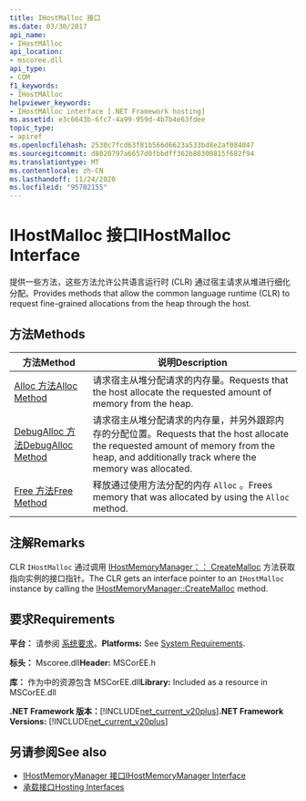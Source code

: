 ```yaml
---
title: IHostMalloc 接口
ms.date: 03/30/2017
api_name:
- IHostMAlloc
api_location:
- mscoree.dll
api_type:
- COM
f1_keywords:
- IHostMAlloc
helpviewer_keywords:
- IHostMAlloc interface [.NET Framework hosting]
ms.assetid: e3c6643b-6fc7-4a99-959d-4b7b4e63fdee
topic_type:
- apiref
ms.openlocfilehash: 2530c7fcd63f81b566d6623a533bd8e2af084047
ms.sourcegitcommit: d8020797a6657d0fbbdff362b80300815f682f94
ms.translationtype: MT
ms.contentlocale: zh-CN
ms.lasthandoff: 11/24/2020
ms.locfileid: "95702155"
---
```

# <a name="ihostmalloc-interface"></a><span data-ttu-id="898ba-102">IHostMalloc 接口</span><span class="sxs-lookup"><span data-stu-id="898ba-102">IHostMalloc Interface</span></span>

<span data-ttu-id="898ba-103">提供一些方法，这些方法允许公共语言运行时 (CLR) 通过宿主请求从堆进行细化分配。</span><span class="sxs-lookup"><span data-stu-id="898ba-103">Provides methods that allow the common language runtime (CLR) to request fine-grained allocations from the heap through the host.</span></span>  
  
## <a name="methods"></a><span data-ttu-id="898ba-104">方法</span><span class="sxs-lookup"><span data-stu-id="898ba-104">Methods</span></span>  
  
|<span data-ttu-id="898ba-105">方法</span><span class="sxs-lookup"><span data-stu-id="898ba-105">Method</span></span>|<span data-ttu-id="898ba-106">说明</span><span class="sxs-lookup"><span data-stu-id="898ba-106">Description</span></span>|  
|------------|-----------------|  
|[<span data-ttu-id="898ba-107">Alloc 方法</span><span class="sxs-lookup"><span data-stu-id="898ba-107">Alloc Method</span></span>](ihostmalloc-alloc-method.md)|<span data-ttu-id="898ba-108">请求宿主从堆分配请求的内存量。</span><span class="sxs-lookup"><span data-stu-id="898ba-108">Requests that the host allocate the requested amount of memory from the heap.</span></span>|  
|[<span data-ttu-id="898ba-109">DebugAlloc 方法</span><span class="sxs-lookup"><span data-stu-id="898ba-109">DebugAlloc Method</span></span>](ihostmalloc-debugalloc-method.md)|<span data-ttu-id="898ba-110">请求宿主从堆分配请求的内存量，并另外跟踪内存的分配位置。</span><span class="sxs-lookup"><span data-stu-id="898ba-110">Requests that the host allocate the requested amount of memory from the heap, and additionally track where the memory was allocated.</span></span>|  
|[<span data-ttu-id="898ba-111">Free 方法</span><span class="sxs-lookup"><span data-stu-id="898ba-111">Free Method</span></span>](ihostmalloc-free-method.md)|<span data-ttu-id="898ba-112">释放通过使用方法分配的内存 `Alloc` 。</span><span class="sxs-lookup"><span data-stu-id="898ba-112">Frees memory that was allocated by using the `Alloc` method.</span></span>|  
  
## <a name="remarks"></a><span data-ttu-id="898ba-113">注解</span><span class="sxs-lookup"><span data-stu-id="898ba-113">Remarks</span></span>  

 <span data-ttu-id="898ba-114">CLR `IHostMalloc` 通过调用 [IHostMemoryManager：： CreateMalloc](ihostmemorymanager-createmalloc-method.md) 方法获取指向实例的接口指针。</span><span class="sxs-lookup"><span data-stu-id="898ba-114">The CLR gets an interface pointer to an `IHostMalloc` instance by calling the [IHostMemoryManager::CreateMalloc](ihostmemorymanager-createmalloc-method.md) method.</span></span>  
  
## <a name="requirements"></a><span data-ttu-id="898ba-115">要求</span><span class="sxs-lookup"><span data-stu-id="898ba-115">Requirements</span></span>  

 <span data-ttu-id="898ba-116">**平台：** 请参阅 [系统要求](../../get-started/system-requirements.md)。</span><span class="sxs-lookup"><span data-stu-id="898ba-116">**Platforms:** See [System Requirements](../../get-started/system-requirements.md).</span></span>  
  
 <span data-ttu-id="898ba-117">**标头：** Mscoree.dll</span><span class="sxs-lookup"><span data-stu-id="898ba-117">**Header:** MSCorEE.h</span></span>  
  
 <span data-ttu-id="898ba-118">**库：** 作为中的资源包含 MSCorEE.dll</span><span class="sxs-lookup"><span data-stu-id="898ba-118">**Library:** Included as a resource in MSCorEE.dll</span></span>  
  
 <span data-ttu-id="898ba-119">**.NET Framework 版本：**[!INCLUDE[net_current_v20plus](../../../../includes/net-current-v20plus-md.md)]</span><span class="sxs-lookup"><span data-stu-id="898ba-119">**.NET Framework Versions:** [!INCLUDE[net_current_v20plus](../../../../includes/net-current-v20plus-md.md)]</span></span>  
  
## <a name="see-also"></a><span data-ttu-id="898ba-120">另请参阅</span><span class="sxs-lookup"><span data-stu-id="898ba-120">See also</span></span>

- [<span data-ttu-id="898ba-121">IHostMemoryManager 接口</span><span class="sxs-lookup"><span data-stu-id="898ba-121">IHostMemoryManager Interface</span></span>](ihostmemorymanager-interface.md)
- [<span data-ttu-id="898ba-122">承载接口</span><span class="sxs-lookup"><span data-stu-id="898ba-122">Hosting Interfaces</span></span>](hosting-interfaces.md)
